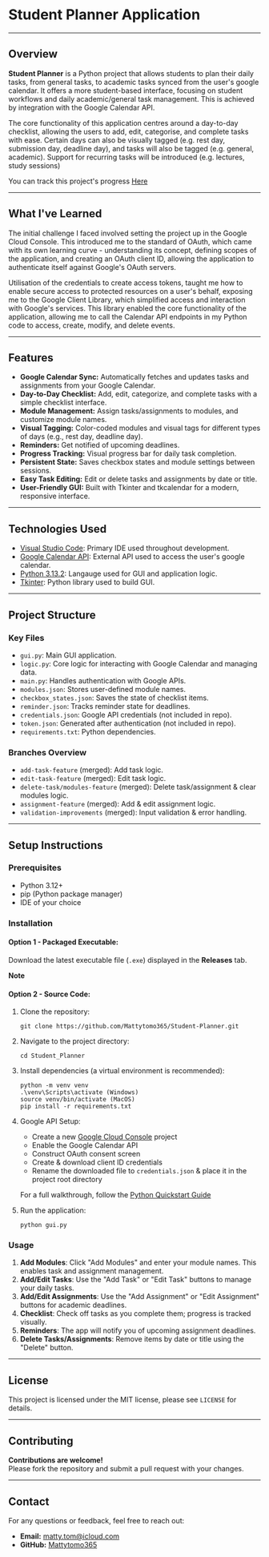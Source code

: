 # Student Planner Application

---

## Overview

**Student Planner** is a Python project that allows students to plan their daily tasks, from general tasks, to academic tasks synced from the user's google calendar. It offers a more student-based interface, focusing on student workflows and daily academic/general task management. This is achieved by integration with the Google Calendar API.

The core functionality of this application centres around a day-to-day checklist, allowing the users to add, edit, categorise, and complete tasks with ease. Certain days can also be visually tagged (e.g. rest day, submission day, deadline day), and tasks will also be tagged (e.g. general, academic). Support for recurring tasks will be introduced (e.g. lectures, study sessions)

You can track this project's progress [Here](https://www.notion.so/1e618110f1f280d79bbdceff2d6b615f?v=1e618110f1f281dca200000c9ddb7b7b&pvs=4)

---

## What I've Learned

The initial challenge I faced involved setting the project up in the Google Cloud Console. This introduced me to the standard of OAuth, which came with its own learning curve - understanding its concept, defining scopes of the application, and creating an OAuth client ID, allowing the application to authenticate itself against Google's OAuth servers. 

Utilisation of the credentials to create access tokens, taught me how to enable secure access to protected resources on a user's behalf, exposing me to the Google Client Library, which simplified access and interaction with Google's services. This library enabled the core functionality of the application, allowing me to call the Calendar API endpoints in my Python code to access, create, modify, and delete events. 

---

## Features

- **Google Calendar Sync:** Automatically fetches and updates tasks and assignments from your Google Calendar.
- **Day-to-Day Checklist:** Add, edit, categorize, and complete tasks with a simple checklist interface.
- **Module Management:** Assign tasks/assignments to modules, and customize module names.
- **Visual Tagging:** Color-coded modules and visual tags for different types of days (e.g., rest day, deadline day).
- **Reminders:** Get notified of upcoming deadlines.
- **Progress Tracking:** Visual progress bar for daily task completion.
- **Persistent State:** Saves checkbox states and module settings between sessions.
- **Easy Task Editing:** Edit or delete tasks and assignments by date or title.
- **User-Friendly GUI:** Built with Tkinter and tkcalendar for a modern, responsive interface.

---

## Technologies Used

- [Visual Studio Code](https://code.visualstudio.com/): Primary IDE used throughout development.
- [Google Calendar API](https://developers.google.com/workspace/calendar/api/guides/overview): External API used to access the user's google calendar.
- [Python 3.13.2](https://www.python.org/): Langauge used for GUI and application logic.
- [Tkinter](https://docs.python.org/3/library/tkinter.html): Python library used to build GUI.

---

## Project Structure

### Key Files

- `gui.py`: Main GUI application.
- `logic.py`: Core logic for interacting with Google Calendar and managing data.
- `main.py`: Handles authentication with Google APIs.
- `modules.json`: Stores user-defined module names.
- `checkbox_states.json`: Saves the state of checklist items.
- `reminder.json`: Tracks reminder state for deadlines.
- `credentials.json`: Google API credentials (not included in repo).
- `token.json`: Generated after authentication (not included in repo).
- `requirements.txt`: Python dependencies.

### Branches Overview

- `add-task-feature` (merged): Add task logic.
- `edit-task-feature` (merged): Edit task logic.
- `delete-task/modules-feature` (merged): Delete task/assignment & clear modules logic.
- `assignment-feature` (merged): Add & edit assignment logic.
- `validation-improvements` (merged): Input validation & error handling.

---

## Setup Instructions

### Prerequisites

- Python 3.12+
- pip (Python package manager)
- IDE of your choice

### Installation

#### Option 1 - Packaged Executable:

Download the latest executable file (`.exe`) displayed in the **Releases** tab.

**Note** 

#### Option 2 - Source Code:

1. Clone the repository:

    ```
    git clone https://github.com/Mattytomo365/Student-Planner.git
    ```

2. Navigate to the project directory:

    ```
    cd Student_Planner
    ```

3. Install dependencies (a virtual environment is recommended):

    ```
    python -m venv venv
    .\venv\Scripts\activate (Windows)
    source venv/bin/activate (MacOS)
    pip install -r requirements.txt
    ```

4. Google API Setup:
    - Create a new [Google Cloud Console](https://console.cloud.google.com/) project
    - Enable the Google Calendar API
    - Construct OAuth consent screen
    - Create & download client ID credentials
    - Rename the downloaded file to `credentials.json` & place it in the project root directory  

    For a full walkthrough, follow the [Python Quickstart Guide](https://developers.google.com/workspace/calendar/api/quickstart/python)

4. Run the application:

    ```
    python gui.py
    ```

### Usage

1. **Add Modules**: Click "Add Modules" and enter your module names. This enables task and assignment management.
2. **Add/Edit Tasks**: Use the "Add Task" or "Edit Task" buttons to manage your daily tasks.
3. **Add/Edit Assignments**: Use the "Add Assignment" or "Edit Assignment" buttons for academic deadlines.
4. **Checklist**: Check off tasks as you complete them; progress is tracked visually.
5. **Reminders**: The app will notify you of upcoming assignment deadlines.
6. **Delete Tasks/Assignments**: Remove items by date or title using the "Delete" button.

---

## License

This project is licensed under the MIT license, please see `LICENSE` for details.

---
## Contributing

**Contributions are welcome!**  
Please fork the repository and submit a pull request with your changes.

---

## Contact

For any questions or feedback, feel free to reach out:

- **Email:** matty.tom@icloud.com
- **GitHub:** [Mattytomo365](https://github.com/Mattytomo365)